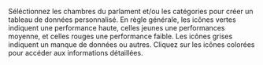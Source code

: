 Séléctionnez les chambres du parlament et/ou les catégories pour créer un tableau de données personnalisé. En règle générale, les icônes vertes indiquent une performance haute, celles jeunes une performances moyenne, et celles rouges une performance faible. Les icônes grises indiquent un manque de données ou autres. Cliquez sur les icônes colorées pour accéder aux informations détaillées.
